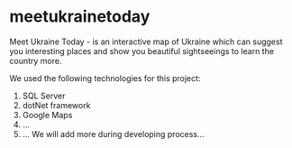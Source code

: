# meetukrainetoday

Meet Ukraine Today - is an interactive map of Ukraine which can suggest you interesting places and show you beautiful sightseeings to learn the country more.

We used the following technologies for this project:

1. SQL Server
2. dotNet framework
3. Google Maps
4. ...
5. ...
We will add more during developing process...
